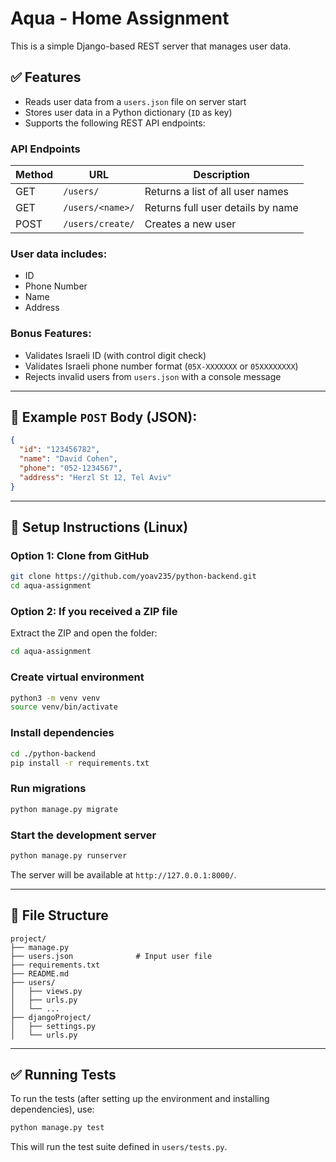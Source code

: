 # Aqua - Home Assignment

This is a simple Django-based REST server that manages user data.

## ✅ Features

- Reads user data from a `users.json` file on server start
- Stores user data in a Python dictionary (`ID` as key)
- Supports the following REST API endpoints:

### API Endpoints

| Method | URL                        | Description                            |
|--------|----------------------------|----------------------------------------|
| GET    | `/users/`                  | Returns a list of all user names       |
| GET    | `/users/<name>/`          | Returns full user details by name      |
| POST   | `/users/create/`          | Creates a new user                     |

### User data includes:
- ID
- Phone Number
- Name
- Address

### Bonus Features:
- Validates Israeli ID (with control digit check)
- Validates Israeli phone number format (`05X-XXXXXXX` or `05XXXXXXXX`)
- Rejects invalid users from `users.json` with a console message

---

## 🧪 Example `POST` Body (JSON):
```json
{
  "id": "123456782",
  "name": "David Cohen",
  "phone": "052-1234567",
  "address": "Herzl St 12, Tel Aviv"
}
```

---

## 🚀 Setup Instructions (Linux)

### Option 1: Clone from GitHub
```bash
git clone https://github.com/yoav235/python-backend.git
cd aqua-assignment
```

### Option 2: If you received a ZIP file
Extract the ZIP and open the folder:
```bash
cd aqua-assignment
```

### Create virtual environment
```bash
python3 -m venv venv
source venv/bin/activate
```

### Install dependencies
```bash
cd ./python-backend
pip install -r requirements.txt
```

### Run migrations
```bash
python manage.py migrate
```

### Start the development server
```bash
python manage.py runserver
```

The server will be available at `http://127.0.0.1:8000/`.

---

## 📁 File Structure

```
project/
├── manage.py
├── users.json              # Input user file
├── requirements.txt
├── README.md
├── users/
│   ├── views.py
│   ├── urls.py
│   └── ...
├── djangoProject/
│   ├── settings.py
│   └── urls.py
```

---


## ✅ Running Tests

To run the tests (after setting up the environment and installing dependencies), use:

```bash
python manage.py test
```

This will run the test suite defined in `users/tests.py`.

